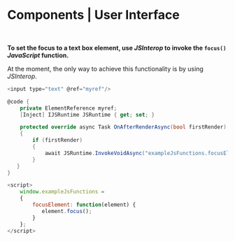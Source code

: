 # Components | User Interface
<br>


**To set the focus to a text box element, use _JSInterop_ to invoke the `focus()` _JavaScript_ function.**

At the moment, the only way to achieve this functionality is by using _JSInterop_.

```csharp
<input type="text" @ref="myref"/>

@code {
	private ElementReference myref;
    [Inject] IJSRuntime JSRuntime { get; set; }

    protected override async Task OnAfterRenderAsync(bool firstRender)
    {
	    if (firstRender)
        {
	        await JSRuntime.InvokeVoidAsync("exampleJsFunctions.focusElement", myref);
        }
   }
}
```
```javascript
<script>
    window.exampleJsFunctions =
    {
        focusElement: function(element) {
           element.focus();
        }
	};
</script>
```
<br><br>



